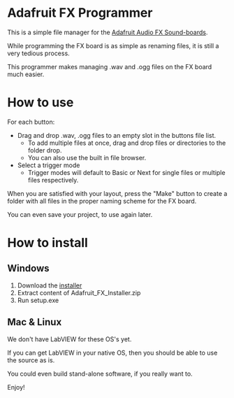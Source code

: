 # Adafruit FX Programmer
This is a simple file manager for the [Adafruit Audio FX Sound-boards](https://learn.adafruit.com/adafruit-audio-fx-sound-board/overview).

While programming the FX board is as simple as renaming files, it is still a very tedious process.

This programmer makes managing .wav and .ogg files on the FX board much easier.

# How to use

For each button:
* Drag and drop .wav, .ogg files to an empty slot in the buttons file list.
  * To add multiple files at once, drag and drop files or directories to the folder drop.
  * You can also use the built in file browser.
* Select a trigger mode
  * Trigger modes will default to Basic or Next for single files or multiple files respectively.

When you are satisfied with your layout, press the "Make" button to create a folder with all files in the proper naming scheme for the FX board.

You can even save your project, to use again later.

# How to install

## Windows
 1. Download the [installer](https://github.com/TangibleTec/Adafruit_FX_Programmer/raw/master/builds/Installer/Adafruit_FX_Installer.zip)
 2. Extract content of Adafruit_FX_Installer.zip
 3. Run setup.exe

## Mac & Linux
We don't have LabVIEW for these OS's yet.

If you can get LabVIEW in your native OS, then you should be able to use the source as is.

You could even build stand-alone software, if you really want to.


Enjoy!
